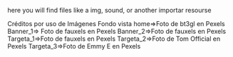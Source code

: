 here you will find files like a img, sound, or another importar resourse

Créditos por uso de Imágenes
Fondo vista home=>Foto de bt3gl en Pexels
Banner_1=> Foto de fauxels en Pexels
Banner_2=>Foto de fauxels en Pexels
Targeta_1=>Foto de fauxels en Pexels
Targeta_2=>Foto de Tom Official en Pexels
Targeta_3=>Foto de Emmy E en Pexels

